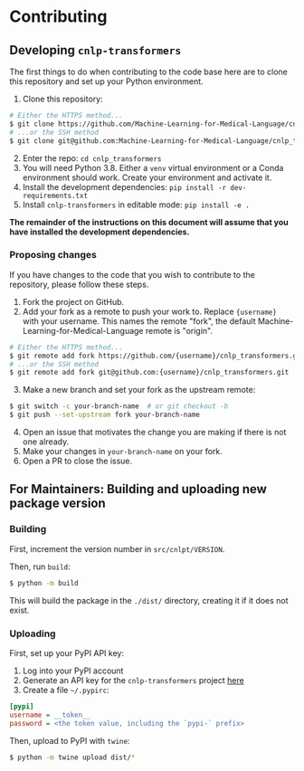 # Contributing

## Developing `cnlp-transformers`

The first things to do when contributing to the code base here are to clone this repository and set up your Python environment.

1. Clone this repository:
```sh
# Either the HTTPS method...
$ git clone https://github.com/Machine-Learning-for-Medical-Language/cnlp_transformers.git
# ...or the SSH method
$ git clone git@github.com:Machine-Learning-for-Medical-Language/cnlp_transformers.git
```
2. Enter the repo: `cd cnlp_transformers`
3. You will need Python 3.8. Either a `venv` virtual environment or a Conda environment should work. Create your environment and activate it.
4. Install the development dependencies: `pip install -r dev-requirements.txt`
5. Install `cnlp-transformers` in editable mode: `pip install -e .`

**The remainder of the instructions on this document will assume that you have installed the development dependencies.**

### Proposing changes

If you have changes to the code that you wish to contribute to the repository, please follow these steps.

1. Fork the project on GitHub.
2. Add your fork as a remote to push your work to. Replace
    `{username}` with your username. This names the remote "fork", the
    default Machine-Learning-for-Medical-Language remote is "origin".
```sh
# Either the HTTPS method...
$ git remote add fork https://github.com/{username}/cnlp_transformers.git
# ...or the SSH method
$ git remote add fork git@github.com:{username}/cnlp_transformers.git
```
3. Make a new branch and set your fork as the upstream remote:
```sh
$ git switch -c your-branch-name  # or git checkout -b
$ git push --set-upstream fork your-branch-name
```
4. Open an issue that motivates the change you are making if there is not one already.
5. Make your changes in `your-branch-name` on your fork.
6. Open a PR to close the issue.

## For Maintainers: Building and uploading new package version

### Building

First, increment the version number in `src/cnlpt/VERSION`.

Then, run `build`:

```sh
$ python -m build
```

This will build the package in the `./dist/` directory, creating it if it does not exist.

### Uploading

First, set up your PyPI API key:

1. Log into your PyPI account
1. Generate an API key for the `cnlp-transformers` project [here](https://pypi.org/manage/account/#api-tokens)
1. Create a file `~/.pypirc`:
```cfg
[pypi]
username = __token__
password = <the token value, including the `pypi-` prefix>
```

Then, upload to PyPI with `twine`:

```sh
$ python -m twine upload dist/*
```
